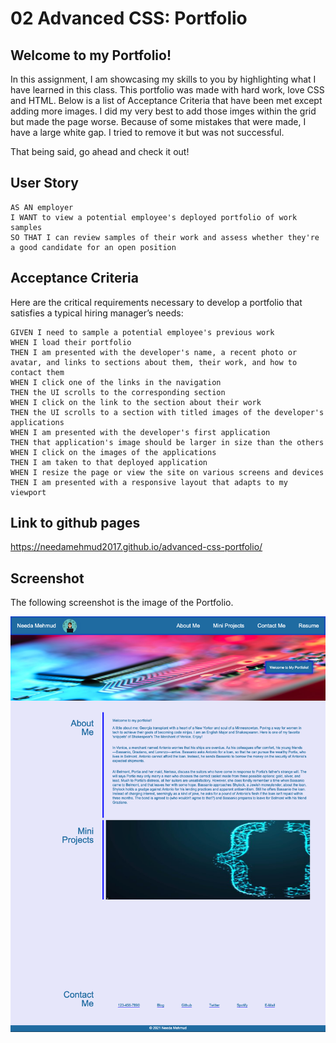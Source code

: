 
# 02 Advanced CSS: Portfolio

## Welcome to my Portfolio! 

In this assignment, I am showcasing my skills to you by highlighting what I have learned in this class. This portfolio was made with hard work, love CSS and HTML. Below is a list of Acceptance Criteria that have been met except adding more images. I did my very best to add those imges within the grid but made the page worse. Because of some mistakes that were made, I have a large white gap. I tried to remove it but was not successful.  

That being said, go ahead and check it out!

## User Story

```
AS AN employer
I WANT to view a potential employee's deployed portfolio of work samples
SO THAT I can review samples of their work and assess whether they're a good candidate for an open position
```


## Acceptance Criteria

Here are the critical requirements necessary to develop a portfolio that satisfies a typical hiring manager’s needs:

```
GIVEN I need to sample a potential employee's previous work
WHEN I load their portfolio
THEN I am presented with the developer's name, a recent photo or avatar, and links to sections about them, their work, and how to contact them
WHEN I click one of the links in the navigation
THEN the UI scrolls to the corresponding section
WHEN I click on the link to the section about their work
THEN the UI scrolls to a section with titled images of the developer's applications
WHEN I am presented with the developer's first application
THEN that application's image should be larger in size than the others
WHEN I click on the images of the applications
THEN I am taken to that deployed application
WHEN I resize the page or view the site on various screens and devices
THEN I am presented with a responsive layout that adapts to my viewport
```

## Link to github pages

 https://needamehmud2017.github.io/advanced-css-portfolio/

## Screenshot

The following screenshot is the image of the Portfolio.

![Screenshot](MyPortfolio.png)



